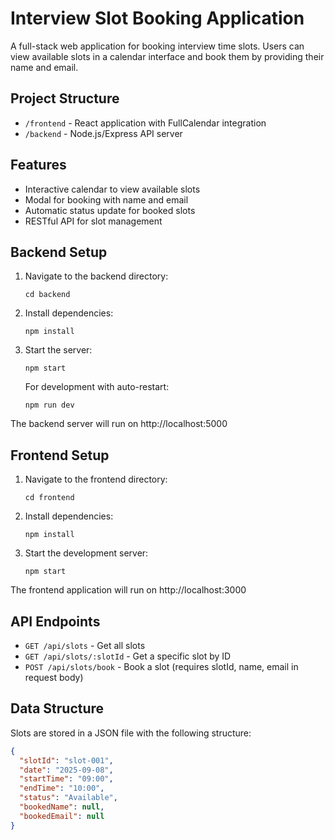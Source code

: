 # Interview Slot Booking Application

A full-stack web application for booking interview time slots. Users can view available slots in a calendar interface and book them by providing their name and email.

## Project Structure

- `/frontend` - React application with FullCalendar integration
- `/backend` - Node.js/Express API server

## Features

- Interactive calendar to view available slots
- Modal for booking with name and email
- Automatic status update for booked slots
- RESTful API for slot management

## Backend Setup

1. Navigate to the backend directory:
   ```
   cd backend
   ```

2. Install dependencies:
   ```
   npm install
   ```

3. Start the server:
   ```
   npm start
   ```
   
   For development with auto-restart:
   ```
   npm run dev
   ```

The backend server will run on http://localhost:5000

## Frontend Setup

1. Navigate to the frontend directory:
   ```
   cd frontend
   ```

2. Install dependencies:
   ```
   npm install
   ```

3. Start the development server:
   ```
   npm start
   ```

The frontend application will run on http://localhost:3000

## API Endpoints

- `GET /api/slots` - Get all slots
- `GET /api/slots/:slotId` - Get a specific slot by ID
- `POST /api/slots/book` - Book a slot (requires slotId, name, email in request body)

## Data Structure

Slots are stored in a JSON file with the following structure:

```json
{
  "slotId": "slot-001",
  "date": "2025-09-08",
  "startTime": "09:00",
  "endTime": "10:00",
  "status": "Available",
  "bookedName": null,
  "bookedEmail": null
}
```